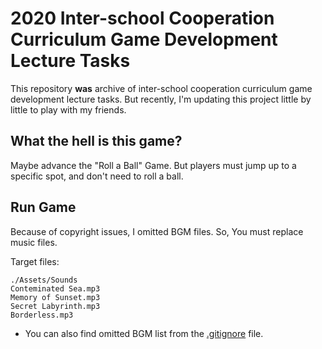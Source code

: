 # 2020 Inter-school Cooperation Curriculum Game Development Lecture Tasks

This repository **was** archive of inter-school cooperation curriculum game development lecture tasks. But recently, I'm updating this project little by little to play with my friends.  

## What the hell is this game?
Maybe advance the "Roll a Ball" Game. But players must jump up to a specific spot, and don't need to roll a ball.

## Run Game
Because of copyright issues, I omitted BGM files. So, You must replace music files.

Target files:
```
./Assets/Sounds
Conteminated Sea.mp3
Memory of Sunset.mp3
Secret Labyrinth.mp3
Borderless.mp3
```
 * You can also find omitted BGM list from the [.gitignore](.gitignore) file.
